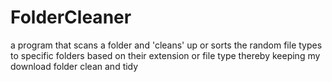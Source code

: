 # FolderCleaner
 a program that scans a folder and 'cleans' up or sorts the random file types to specific folders based on their extension or file type
 thereby keeping my download folder clean and tidy
 

